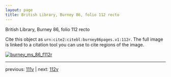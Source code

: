 ```yaml
---
layout: page
title: British Library, Burney 86, folio 112 recto
---
```


British Library, Burney 86, folio 112 recto

Cite this object as `urn:cite2:citebl:burney86pages.v1:112r`.  The full image is linked to a citation tool you can use to cite regions of the image.

[![burney_ms_86_f112r](http://www.homermultitext.org/iipsrv?IIIF=/project/homer/pyramidal/deepzoom/citebl/burney86imgs/v1/burney_ms_86_f112r.tif/full/800,/0/default.jpg)](http://www.homermultitext.org/ict2/?urn=urn:cite2:citebl:burney86imgs.v1:burney_ms_86_f112r) 

---

previous:  [111v](../111v/) | next: [112v](../112v/)